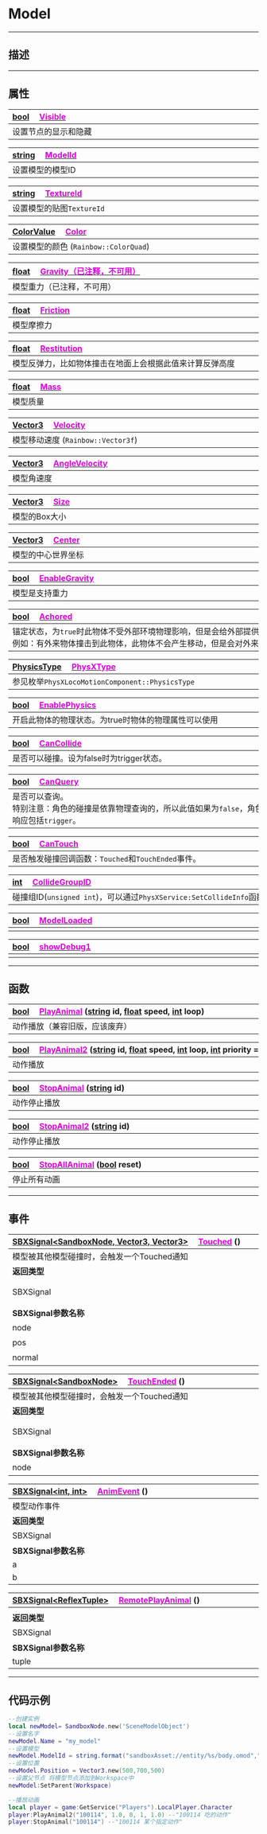 # Model
------------------------------------------------------------------------------------------
## 描述

------------------------------------------------------------------------------------------
## 属性

|<div style="width:1000px">[bool](/Api/DataType/Bool.md) &emsp;[<font color="dd00dd">Visible</font>](/Api/Class/Role/SceneModelObject_F/Visible.md)</div>|
|:---|
|设置节点的显示和隐藏|

|<div style="width:1000px">[string](/Api/DataType/String.md) &emsp;[<font color="dd00dd">ModelId</font>](/Api/Class/Role/SceneModelObject_F/ModelId.md)</div>|
|:---|
|设置模型的模型ID|

|<div style="width:1000px">[string](/Api/DataType/String.md) &emsp;[<font color="dd00dd">TextureId</font>](/Api/Class/Role/SceneModelObject_F/TextureId.md)</div>|
|:---|
|设置模型的贴图`TextureId`|

|<div style="width:1000px">[ColorValue](/Api/DataType/ColourValue.md) &emsp;[<font color="dd00dd">Color</font>](/Api/Class/Role/SceneModelObject_F/Color.md)</div>|
|:---|
|设置模型的颜色 (`Rainbow::ColorQuad`)|

|<div style="width:1000px">[float](/Api/DataType/Float.md) &emsp;[<font color="dd00dd">Gravity（已注释，不可用）</font>]()</div>|
|:---|
|模型重力（已注释，不可用）|

|<div style="width:1000px">[float](/Api/DataType/Float.md) &emsp;[<font color="dd00dd">Friction</font>](/Api/Class/Role/SceneModelObject_F/Friction.md)</div>|
|:---|
|模型摩擦力|

|<div style="width:1000px">[float](/Api/DataType/Float.md) &emsp;[<font color="dd00dd">Restitution</font>](/Api/Class/Role/SceneModelObject_F/Restitution.md)</div>|
|:---|
|模型反弹力，比如物体撞击在地面上会根据此值来计算反弹高度|

|<div style="width:1000px">[float](/Api/DataType/Float.md) &emsp;[<font color="dd00dd">Mass</font>](/Api/Class/Role/SceneModelObject_F/Mass.md)</div>|
|:---|
|模型质量|

|<div style="width:1000px">[Vector3](/Api/DataType/Vector3.md) &emsp;[<font color="dd00dd">Velocity</font>](/Api/Class/Role/SceneModelObject_F/Velocity.md)</div>|
|:---|
|模型移动速度 (`Rainbow::Vector3f`)|

|<div style="width:1000px">[Vector3](/Api/DataType/Vector3.md) &emsp;[<font color="dd00dd">AngleVelocity</font>](/Api/Class/Role/SceneModelObject_F/AngleVelocity.md)</div>|
|:---|
|模型角速度|

|<div style="width:1000px">[Vector3](/Api/DataType/Vector3.md) &emsp;[<font color="dd00dd">Size</font>](/Api/Class/Role/SceneModelObject_F/Size.md)</div>|
|:---|
|模型的Box大小|


|<div style="width:1000px">[Vector3](/Api/DataType/Vector3.md) &emsp;[<font color="dd00dd">Center</font>](/Api/Class/Role/SceneModelObject_F/Center.md)</div>|
|:---|
|模型的中心世界坐标|


|<div style="width:1000px">[bool](/Api/DataType/Bool.md) &emsp;[<font color="dd00dd">EnableGravity</font>](/Api/Class/Role/SceneModelObject_F/EnableGravity.md)</div>|
|:---|
|模型是支持重力|


|<div style="width:1000px">[bool](/Api/DataType/Bool.md) &emsp;[<font color="dd00dd">Achored</font>](/Api/Class/Role/SceneModelObject_F/Achored.md)</div>|
|:---|
|锚定状态，为`true`时此物体不受外部环境物理影响，但是会给外部提供物理输入。<br>例如：有外来物体撞击到此物体，此物体不会产生移动，但是会对外来物体产生碰撞反弹力。|


|<div style="width:1000px">[PhysicsType]() &emsp;[<font color="dd00dd">PhysXType</font>](/Api/Class/Role/SceneModelObject_F/PhysXType.md)</div>|
|:---|
|参见枚举`PhysXLocoMotionComponent::PhysicsType`|

|<div style="width:1000px">[bool](/Api/DataType/Bool.md) &emsp;[<font color="dd00dd">EnablePhysics</font>](/Api/Class/Role/SceneModelObject_F/EnablePhysics.md)</div>|
|:---|
|开启此物体的物理状态。为true时物体的物理属性可以使用|


|<div style="width:1000px">[bool](/Api/DataType/Bool.md) &emsp;[<font color="dd00dd">CanCollide</font>](/Api/Class/Role/SceneModelObject_F/CanCollide.md)</div>|
|:---|
|是否可以碰撞。设为false时为trigger状态。|

|<div style="width:1000px">[bool](/Api/DataType/Bool.md) &emsp;[<font color="dd00dd">CanQuery</font>](/Api/Class/Role/SceneModelObject_F/CanQuery.md)</div>|
|:---|
|是否可以查询。<br>特别注意：角色的碰撞是依靠物理查询的，所以此值如果为`false`，角色不会跟此物体产生任何碰撞。<br>响应包括`trigger`。|

|<div style="width:1000px">[bool](/Api/DataType/Bool.md) &emsp;[<font color="dd00dd">CanTouch</font>](/Api/Class/Role/SceneModelObject_F/CanTouch.md)</div>|
|:---|
|是否触发碰撞回调函数：`Touched`和`TouchEnded`事件。|


|<div style="width:1000px">[int](/Api/DataType/Int.md) &emsp;[<font color="dd00dd">CollideGroupID</font>](/Api/Class/Role/SceneModelObject_F/CollideGroupID.md)</div>|
|:---|
|碰撞组ID(`unsigned int`)，可以通过`PhysXService:SetCollideInfo`函数设置任意两个组之间是否会产生碰撞。|

|<div style="width:1000px">[bool](/Api/DataType/Bool.md) &emsp;[<font color="dd00dd">ModelLoaded</font>](/Api/Class/Role/SceneModelObject_F/ModelLoaded.md)</div>|
|:---|
||


|<div style="width:1000px">[bool](/Api/DataType/Bool.md) &emsp;[<font color="dd00dd">showDebug1</font>](/Api/Class/Role/SceneModelObject_F/showDebug1.md)</div>|
|:---|
||


------------------------------------------------------------------------------------------
## 函数

|<div style="width:1000px">[bool](/Api/DataType/Bool.md) &emsp;[<font color="dd00dd">PlayAnimal</font>](/Api/Class/Role/SceneModelObject_F/PlayAnimal.md) ([string](/Api/DataType/String.md) id, [float](/Api/DataType/Float.md) speed, [int](/Api/DataType/Int.md) loop)</div>|
|:---|
|动作播放（兼容旧版，应该废弃）|

|<div style="width:1000px">[bool](/Api/DataType/Bool.md) &emsp;[<font color="dd00dd">PlayAnimal2</font>](/Api/Class/Role/SceneModelObject_F/PlayAnimal2.md) ([string](/Api/DataType/String.md) id, [float](/Api/DataType/Float.md) speed, [int](/Api/DataType/Int.md) loop, [int](/Api/DataType/Int.md) priority = 1, [float](/Api/DataType/Float.md) weight = 1.0f)</div>|
|:---|
|动作播放|

|<div style="width:1000px">[bool](/Api/DataType/Bool.md) &emsp;[<font color="dd00dd">StopAnimal</font>](/Api/Class/Role/SceneModelObject_F/StopAnimal.md) ([string](/Api/DataType/String.md) id)</div>|
|:---|
|动作停止播放|

|<div style="width:1000px">[bool](/Api/DataType/Bool.md) &emsp;[<font color="dd00dd">StopAnimal2</font>](/Api/Class/Role/SceneModelObject_F/StopAnimal2.md) ([string](/Api/DataType/String.md) id)</div>|
|:---|
|动作停止播放|


|<div style="width:1000px">[bool](/Api/DataType/Bool.md) &emsp;[<font color="dd00dd">StopAllAnimal</font>](/Api/Class/Role/SceneModelObject_F/StopAllAnimal.md) ([bool](/Api/DataType/Bool.md) reset)</div>|
|:---|
|停止所有动画|


------------------------------------------------------------------------------------------
## 事件

|<div style="width:500px">[SBXSignal\<SandboxNode, Vector3, Vector3\>]() &emsp;[<font color="dd00dd">Touched</font>](/Api/Class/Role/SceneModelObject_F/Touched.md) ()</div>|<div style="width:100px"></div>|<div style="width:45px"></div>|<div style="width:400px"></div>|
|:---|:---|:---|:---|
|模型被其他模型碰撞时，会触发一个Touched通知||||
|**返回类型**|||**概要**|
|SBXSignal|||被碰撞的模型节点对象，事件参数为（`SandboxNode node, Vector3 pos, Vector3 normal`）|
|**SBXSignal参数名称**|**类别**|**默认**|**描述**|
|node|SandboxNode||被碰撞的模型节点对象|
|pos|Vector3||世界坐标|
|normal|Vector3||世界坐标|

|<div style="width:500px">[SBXSignal\<SandboxNode\>]() &emsp;[<font color="dd00dd">TouchEnded</font>](/Api/Class/Role/SceneModelObject_F/TouchEnded.md) ()</div>|<div style="width:100px"></div>|<div style="width:45px"></div>|<div style="width:400px"></div>|
|:---|:---|:---|:---|
|模型被其他模型碰撞时，会触发一个Touched通知||||
|**返回类型**|||**概要**|
|SBXSignal|||被碰撞的模型节点对象，事件参数为（`SandboxNode node`）|
|**SBXSignal参数名称**|**类别**|**默认**|**描述**|
|node|SandboxNode||被碰撞的模型节点对象|

|<div style="width:500px">[SBXSignal\<int, int\>]() &emsp;[<font color="dd00dd">AnimEvent</font>](/Api/Class/Role/SceneModelObject_F/AnimEvent.md) ()</div>|<div style="width:100px"></div>|<div style="width:45px"></div>|<div style="width:400px"></div>|
|:---|:---|:---|:---|
|模型动作事件||||
|**返回类型**|||**概要**|
|SBXSignal|||事件参数为（`int a, int b`）|
|**SBXSignal参数名称**|**类别**|**默认**|**描述**|
|a|int|||
|b|int|||

|<div style="width:500px">[SBXSignal\<ReflexTuple\>]() &emsp;[<font color="dd00dd">RemotePlayAnimal</font>](/Api/Class/Role/SceneModelObject_F/RemotePlayAnimal.md) ()</div>|<div style="width:100px"></div>|<div style="width:45px"></div>|<div style="width:400px"></div>|
|:---|:---|:---|:---|
|||||
|**返回类型**|||**概要**|
|SBXSignal|||事件参数为（`ReflexTuple tuple`）|
|**SBXSignal参数名称**|**类别**|**默认**|**描述**|
|tuple|ReflexTuple|||

------------------------------------------------------------------------------------------
## 代码示例

```lua
--创建实例
local newModel= SandboxNode.new('SceneModelObject')
--设置名字
newModel.Name = "my_model"
--设置模型
newModel.ModelId = string.format("sandboxAsset://entity/%s/body.omod","100010")
--设置位置
newModel.Position = Vector3.new(500,700,500)
--设置父节点 将模型节点添加到Workspace中
newModel:SetParent(Workspace)

--播放动画
local player = game:GetService("Players").LocalPlayer.Character
player:PlayAnimal2("100114", 1.0, 0, 1, 1.0) --"100114 吃的动作"
player:StopAnimal("100114") --"100114 某个指定动作"
```